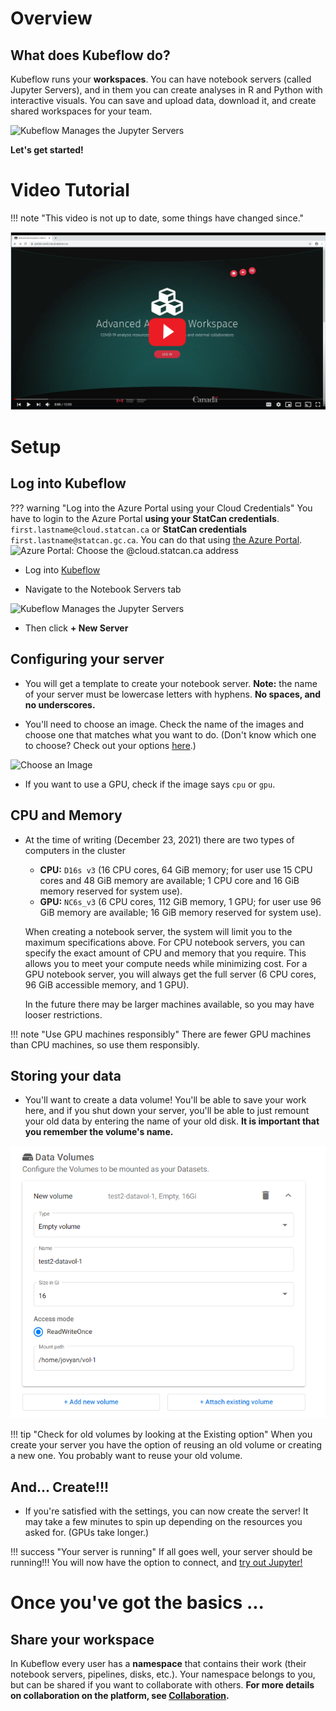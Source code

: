 # Overview

## What does Kubeflow do?

Kubeflow runs your **workspaces**. You can have notebook servers (called Jupyter
Servers), and in them you can create analyses in R and Python with interactive
visuals. You can save and upload data, download it, and create shared workspaces
for your team.

![Kubeflow Manages the Jupyter Servers](../images/jupyter_visual.png)

**Let's get started!**

# Video Tutorial

<!-- prettier-ignore -->
!!! note "This video is not up to date, some things have changed since."

[![Click here for the video](../images/KubeflowVideo.PNG)](https://www.youtube.com/watch?v=xaI6ExYdxc4&list=PL1zlA2D7AHugkDdiyeUHWOKGKUd3MB_nD&index=1 "Advanced Analytics Workspace - Kubeflow Getting Started")

# Setup

## Log into Kubeflow

<!-- prettier-ignore -->
??? warning "Log into the Azure Portal using your Cloud Credentials"
    You have to login to the Azure Portal **using your StatCan credentials**.
    `first.lastname@cloud.statcan.ca` or **StatCan credentials**
    `first.lastname@statcan.gc.ca`. You can do that using
    [the Azure Portal](https://portal.azure.com).
    ![Azure Portal: Choose the `@cloud.statcan.ca` address](../images/azure-login.png)

- Log into [Kubeflow](https://kubeflow.aaw.cloud.statcan.ca)

- Navigate to the Notebook Servers tab

![Kubeflow Manages the Jupyter Servers](../images/readme/kubeflow_ui.png)

- Then click **+ New Server**

## Configuring your server

- You will get a template to create your notebook server. **Note:** the name of
  your server must be lowercase letters with hyphens. **No spaces, and no
  underscores.**

- You'll need to choose an image. Check the name of the images and choose one
  that matches what you want to do. (Don't know which one to choose? Check out
  your options [here](./Selecting-an-Image.md).)

![Choose an Image](../images/kubeflow_choose_an_image.png)

- If you want to use a GPU, check if the image says `cpu` or `gpu`.

## CPU and Memory

- At the time of writing (December 23, 2021) there are two types of computers in
  the cluster

  - **CPU:** `D16s v3` (16 CPU cores, 64 GiB memory; for user use 15 CPU cores
    and 48 GiB memory are available; 1 CPU core and 16 GiB memory reserved for
    system use).
  - **GPU:** `NC6s_v3` (6 CPU cores, 112 GiB memory, 1 GPU; for user use 96 GiB
    memory are available; 16 GiB memory reserved for system use).

  When creating a notebook server, the system will limit you to the maximum
  specifications above. For CPU notebook servers, you can specify the exact
  amount of CPU and memory that you require. This allows you to meet your
  compute needs while minimizing cost. For a GPU notebook server, you will
  always get the full server (6 CPU cores, 96 GiB accessible memory, and 1 GPU).

  In the future there may be larger machines available, so you may have looser
  restrictions.

<!-- prettier-ignore -->
!!! note "Use GPU machines responsibly"
    There are fewer GPU machines than CPU machines, so use them responsibly.

## Storing your data

- You'll want to create a data volume! You'll be able to save your work here,
  and if you shut down your server, you'll be able to just remount your old data
  by entering the name of your old disk. **It is important that you remember the
  volume's name.**

![Create a Data Volume](../images/kubeflow_volumes.png)

<!-- prettier-ignore -->
!!! tip "Check for old volumes by looking at the Existing option"
    When you create your server you have the option of reusing an old volume
    or creating a new one. You probably want to reuse your old volume.

## And... Create!!!

- If you're satisfied with the settings, you can now create the server! It may
  take a few minutes to spin up depending on the resources you asked for. (GPUs
  take longer.)

<!-- prettier-ignore -->
!!! success "Your server is running"
    If all goes well, your server should be running!!! You will now have the
    option to connect, and [try out Jupyter!](/daaas/en/1-Experiments/Jupyter)

# Once you've got the basics ...

## Share your workspace

In Kubeflow every user has a **namespace** that contains their work (their
notebook servers, pipelines, disks, etc.). Your namespace belongs to you, but
can be shared if you want to collaborate with others. **For more details on
collaboration on the platform, see
[Collaboration](../4-Collaboration/Overview.md).**
